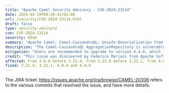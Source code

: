 ```yaml
---
title: "Apache Camel Security Advisory - CVE-2024-23114"
date: 2024-02-19T09:26:42+02:00
url: /security/CVE-2024-23114.html
draft: false
type: security-advisory
cve: CVE-2024-23114
severity: HIGH
summary: "Apache Camel: Camel-CassandraQL: Unsafe Deserialization from CassandraAggregationRepository"
description: "The Camel-CassandraQL AggregationRepository is vulnerable to unsafe deserialization. Under specific conditions it is possible to deserialize malicious payload."
mitigation: "Users are recommended to upgrade to version 4.4.0, which fixes the issue. If users are on the 4.0.x LTS releases stream, then they are suggested to upgrade to 4.0.4. If users are on 3.x, they are suggested to move to 3.21.4 or 3.22.1"
credit: "This issue was discovered by Federico Mariani from Apache Software Foundation and Andrea Cosentino from Apache Software Foundation"
affected: From 3.0.0 before 3.21.4, from 3.22.0 before 3.22.1, from 4.0.0 before 4.0.4, from 4.1.0 before 4.4.0.
fixed: 3.21.4, 3.22.1, 4.0.4 and 4.4.0
---
```


The JIRA ticket: https://issues.apache.org/jira/browse/CAMEL-20306 refers to the various commits that resolved the issue, and have more details.

